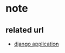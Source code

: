 # note

## related url

- [django application](https://github.com/xoxwgys56/news-reply-sentiment-server)
